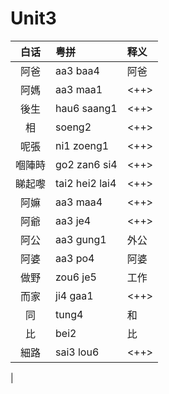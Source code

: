 # Unit3

| 白话 | 粤拼 | 释义 |
| :--: | :-- | :-- |
| 阿爸 | aa3 baa4 | 阿爸 |
| 阿媽 | aa3 maa1 | <++> |
| 後生 | hau6 saang1 | <++> |
| 相 | soeng2 | <++> |
| 呢張 | ni1 zoeng1 | <++> |
| 嗰陣時 | go2 zan6 si4 | <++> |
| 睇起嚟 | tai2 hei2 lai4 | <++> |
| 阿嫲 | aa3 maa4 | <++> |
| 阿爺 | aa3 je4 | <++> |
| 阿公 | aa3 gung1 | 外公 |
| 阿婆 | aa3 po4 | 阿婆 |
| 做野 | zou6 je5 | 工作 |
| 而家 | ji4 gaa1 | <++> |
| 同 | tung4 | 和 |
| 比 | bei2 | 比 |
| 細路 | sai3 lou6 | <++> |
| 
